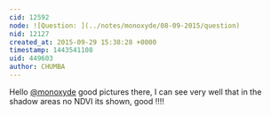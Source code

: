 ```yaml
---
cid: 12592
node: ![Question: ](../notes/monoxyde/08-09-2015/question)
nid: 12127
created_at: 2015-09-29 15:38:28 +0000
timestamp: 1443541108
uid: 449603
author: CHUMBA
---
```


Hello [@monoxyde](/profile/monoxyde) good pictures there, I can see very well that in the shadow areas no NDVI its shown, good !!!!
